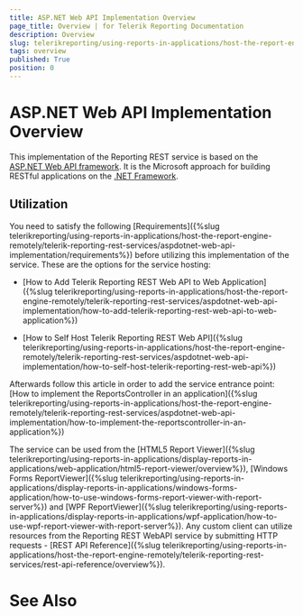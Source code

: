 ```yaml
---
title: ASP.NET Web API Implementation Overview
page_title: Overview | for Telerik Reporting Documentation
description: Overview
slug: telerikreporting/using-reports-in-applications/host-the-report-engine-remotely/telerik-reporting-rest-services/aspdotnet-web-api-implementation/overview
tags: overview
published: True
position: 0
---
```


# ASP.NET Web API Implementation Overview



This implementation of the Reporting REST service is based on the         [ASP.NET Web API framework](http://www.asp.net/web-api).         It is the Microsoft approach for building RESTful applications on the         [.NET Framework](http://msdn.microsoft.com/netframework/).       

## Utilization

You need to satisfy the following  [Requirements]({%slug telerikreporting/using-reports-in-applications/host-the-report-engine-remotely/telerik-reporting-rest-services/aspdotnet-web-api-implementation/requirements%})           before utilizing this implementation of the service. These are the options for           the service hosting:         

* [How to Add Telerik Reporting REST Web API to Web Application]({%slug telerikreporting/using-reports-in-applications/host-the-report-engine-remotely/telerik-reporting-rest-services/aspdotnet-web-api-implementation/how-to-add-telerik-reporting-rest-web-api-to-web-application%})

* [How to Self Host Telerik Reporting REST Web API]({%slug telerikreporting/using-reports-in-applications/host-the-report-engine-remotely/telerik-reporting-rest-services/aspdotnet-web-api-implementation/how-to-self-host-telerik-reporting-rest-web-api%})

Afterwards follow this article in order to add the service entrance point:           [How to implement the ReportsController in an application]({%slug telerikreporting/using-reports-in-applications/host-the-report-engine-remotely/telerik-reporting-rest-services/aspdotnet-web-api-implementation/how-to-implement-the-reportscontroller-in-an-application%})

The service can be used from the [HTML5 Report Viewer]({%slug telerikreporting/using-reports-in-applications/display-reports-in-applications/web-application/html5-report-viewer/overview%}),           [Windows Forms ReportViewer]({%slug telerikreporting/using-reports-in-applications/display-reports-in-applications/windows-forms-application/how-to-use-windows-forms-report-viewer-with-report-server%})           and [WPF ReportViewer]({%slug telerikreporting/using-reports-in-applications/display-reports-in-applications/wpf-application/how-to-use-wpf-report-viewer-with-report-server%}).           Any custom client can utilize resources from the Reporting REST WebAPI  service by submitting HTTP requests -           [REST API Reference]({%slug telerikreporting/using-reports-in-applications/host-the-report-engine-remotely/telerik-reporting-rest-services/rest-api-reference/overview%}).         

# See Also

